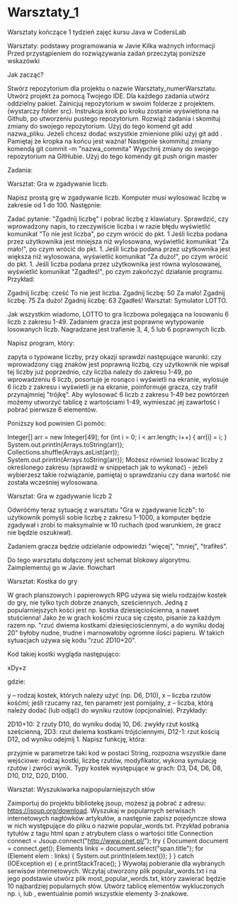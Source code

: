 # Warsztaty_1
Warsztaty kończące 1 tydzień zajęć kursu Java w CodersLab


Warsztaty: podstawy programowania w Javie
Kilka ważnych informacji
Przed przystąpieniem do rozwiązywania zadań przeczytaj poniższe wskazówki

Jak zacząć?

Stwórz repozytorium dla projektu o nazwie Warsztaty_numerWarsztatu.
Utwórz projekt za pomocą Twojego IDE. Dla każdego zadania utwórz oddzielny pakiet.
Zainicjuj repozytorium w swoim folderze z projektem. (wystarczy folder src). Instrukcja krok po kroku zostanie wyświetlona na Github, po utworzeniu pustego repozytorium.
Rozwiąż zadania i skomituj zmiany do swojego repozytorium. Użyj do tego komend git add nazwa_pliku. Jeżeli chcesz dodać wszystkie zmienione pliki użyj git add . Pamiętaj że kropka na końcu jest ważna! Następnie skommituj zmiany komendą git commit -m "nazwa_commita"
Wypchnij zmiany do swojego repozytorium na GitHubie. Użyj do tego komendy git push origin master


Zadania:





Warsztat: Gra w zgadywanie liczb.

Napisz prostą grę w zgadywanie liczb. Komputer musi wylosować liczbę w zakresie od 1 do 100. Następnie:

Zadać pytanie: "Zgadnij liczbę" i pobrać liczbę z klawiatury.
Sprawdzić, czy wprowadzony napis, to rzeczywiście liczba i w razie błędu wyświetlić komunikat "To nie jest liczba", po czym wrócić do pkt. 1
Jeśli liczba podana przez użytkownika jest mniejsza niż wylosowana, wyświetlić komunikat "Za mało!", po czym wrócić do pkt. 1.
Jeśli liczba podana przez użytkownika jest większa niż wylosowana, wyświetlić komunikat "Za dużo!", po czym wrócić do pkt. 1.
Jeśli liczba podana przez użytkownika jest równa wylosowanej, wyświetlić komunikat "Zgadłeś!", po czym zakończyć działanie programu.
Przykład:

Zgadnij liczbę: cześć
To nie jest liczba.
Zgadnij liczbę: 50
Za mało!
Zgadnij liczbę: 75
Za dużo!
Zgadnij liczbę: 63
Zgadłeś!
Warsztat: Symulator LOTTO.

Jak wszystkim wiadomo, LOTTO to gra liczbowa polegająca na losowaniu 6 liczb z zakresu 1-49. Zadaniem gracza jest poprawne wytypowanie losowanych liczb. Nagradzane jest trafienie 3, 4, 5 lub 6 poprawnych liczb.

Napisz program, który:

zapyta o typowane liczby, przy okazji sprawdzi następujące warunki:
czy wprowadzony ciąg znaków jest poprawną liczbą,
czy użytkownik nie wpisał tej liczby już poprzednio,
czy liczba należy do zakresu 1-49,
po wprowadzeniu 6 liczb, posortuje je rosnąco i wyświetli na ekranie,
wylosuje 6 liczb z zakresu i wyświetli je na ekranie,
poinformuje gracza, czy trafił przynajmniej "trójkę".
Aby wylosować 6 liczb z zakresu 1-49 bez powtórzeń możemy utworzyć tablicę z wartościami 1-49, wymieszać jej zawartość i pobrać pierwsze 6 elementów.

Poniższy kod powinien Ci pomóc:

Integer[] arr = new Integer[49];
for (int i = 0; i < arr.length; i++) {
	arr[i] = i;
}
System.out.println(Arrays.toString(arr));
Collections.shuffle(Arrays.asList(arr));
System.out.println(Arrays.toString(arr));
Możesz również losować liczby z określonego zakresu (sprawdź w snippetach jak to wykonać) - jeżeli wybierzesz takie rozwiązanie, pamiętaj o sprawdzaniu czy dana wartość nie została wcześniej wylosowana.







Warsztat: Gra w zgadywanie liczb 2

Odwróćmy teraz sytuację z warsztatu "Gra w zgadywanie liczb": to użytkownik pomyśli sobie liczbę z zakresu 1-1000, a komputer będzie zgadywał i zrobi to maksymalnie w 10 ruchach (pod warunkiem, że gracz nie będzie oszukiwał).

Zadaniem gracza będzie udzielanie odpowiedzi "więcej", "mniej", "trafiłeś".

Do tego warsztatu dołączony jest schemat blokowy algorytmu. Zaimplementuj go w Javie. flowchart








Warsztat: Kostka do gry

W grach planszowych i papierowych RPG używa się wielu rodzajów kostek do gry, nie tylko tych dobrze znanych, sześciennych. Jedną z popularniejszych kości jest np. kostka dziesięciościenna, a nawet stuścienna! Jako że w grach kośćmi rzuca się często, pisanie za każdym razem np. "rzuć dwiema kostkami dziesięciościennymi, a do wyniku dodaj 20" byłoby nudne, trudne i marnowałoby ogromne ilości papieru. W takich sytuacjach używa się kodu "rzuć 2D10+20".

Kod takiej kostki wygląda następująco:

xDy+z

gdzie:

y – rodzaj kostek, których należy użyć (np. D6, D10),
x – liczba rzutów kośćmi; jeśli rzucamy raz, ten parametr jest pomijalny,
z – liczba, którą należy dodać (lub odjąć) do wyniku rzutów (opcjonalnie).
Przykłady:

2D10+10: 2 rzuty D10, do wyniku dodaj 10,
D6: zwykły rzut kostką sześcienną,
2D3: rzut dwiema kostkami trójściennymi,
D12-1: rzut kością D12, od wyniku odejmij 1.
Napisz funkcję, która:

przyjmie w parametrze taki kod w postaci String,
rozpozna wszystkie dane wejściowe:
rodzaj kostki,
liczbę rzutów,
modyfikator,
wykona symulację rzutów i zwróci wynik.
Typy kostek występujące w grach: D3, D4, D6, D8, D10, D12, D20, D100.








Warsztat: Wyszukiwarka najpopularniejszych słów

Zaimportuj do projektu bibliotekę jsoup, możesz ją pobrać z adresu: https://jsoup.org/download.
Wyszukaj w popularnych serwisach internetowych nagłówków artykułów, a następnie zapisz pojedyncze słowa w nich występujące do pliku o nazwie popular_words.txt. Przykład pobrania tytułów z tagu html span z atrybutem class o wartości title
Connection connect = Jsoup.connect("http://www.onet.pl/");
try {
    Document document = connect.get();
    Elements links = document.select("span.title");
    for (Element elem : links) {
        System.out.println(elem.text());
    }
} catch (IOException e) {
    e.printStackTrace();
}
Wywołaj pobieranie dla wybranych serwisów internetowych.
Wczytaj utworzony plik popular_words.txt i na jego podstawie utwórz plik most_popular_words.txt, który zawierać będzie 10 najbardziej popularnych słów.
Utwórz tablicę elementów wykluczonych np. i, lub , ewentualnie pomiń wszystkie elementy 3-znakowe.